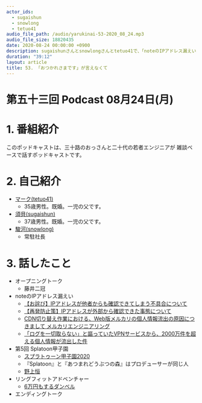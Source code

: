 ```yaml
---
actor_ids:
  - sugaishun
  - snowlong
  - tetuo41
audio_file_path: /audio/yarukinai-53-2020_08_24.mp3
audio_file_size: 18820435
date: 2020-08-24 00:00:00 +0900
description: sugaishunさんとsnowlongさんとtetuo41で、「noteのIPアドレス漏えい」「第5回 Splatoon甲子園」「リングフィットアドベンチャー」について話しました。
duration: "39:12"
layout: article
title: 53. 「おつかれさまです」が言えなくて
---
```


# 第五十三回 Podcast 08月24日(月)

# 1. 番組紹介
  このポッドキャストは、三十路のおっさんと二十代の若者エンジニアが
  雑談ベースで話すポッドキャストです。

# 2. 自己紹介
- [マーク(tetuo41)](https://twitter.com/tetuo41)
  - 35歳男性。既婚。一児の父です。
- [須貝(sugaishun)](https://twitter.com/sugaishun)
  - 37歳男性。既婚。一児の父です。
- [駿河(snowlong)](https://twitter.com/_snowlong)
  - 常駐社長

# 3. 話したこと
- オープニングトーク
  - 藤井二冠
- noteのIPアドレス漏えい
  - [【お詫び】IPアドレスが他者からも確認できてしまう不具合について](https://note.jp/n/n3e6451c9b147)
  - [【再発防止策】IPアドレスが外部から確認できた事態について](https://note.jp/n/naf3775e93a58)
  - [CDN切り替え作業における、Web版メルカリの個人情報流出の原因につきまして メルカリエンジニアリング](https://engineering.mercari.com/blog/entry/2017-06-22-204500/)
  - [「ログを一切取らない」と謳っていたVPNサービスから、2000万件を超える個人情報が流出した件](https://science-as-a-candle-in-the-dark.hatenablog.com/entry/2020/07/19/115337)
- 第5回 Splatoon甲子園
  - [スプラトゥーン甲子園2020](https://www.nintendo.co.jp/switch/aab6a/koshien2020/index.html)
  - 『Splatoon』と『あつまれどうぶつの森』はプロデューサーが同じ人
  - [野上恒](https://ja.wikipedia.org/wiki/%E9%87%8E%E4%B8%8A%E6%81%92)
- リングフィットアドベンチャー
  - [6万円もするダンベル](https://item.rakuten.co.jp/lysin/flexbell32i-2/)
- エンディングトーク
